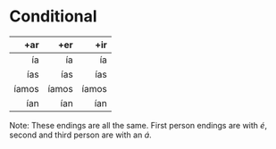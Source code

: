 Conditional
===========

  +ar |   +er |   +ir
-----:|------:|-----:
   ía |    ía |    ía
  ías |   ías |   ías
íamos | íamos | íamos
  ían |   ían |   ían

Note: These endings are all the same. First person endings are with _é_, second and third person are with an _á_.

